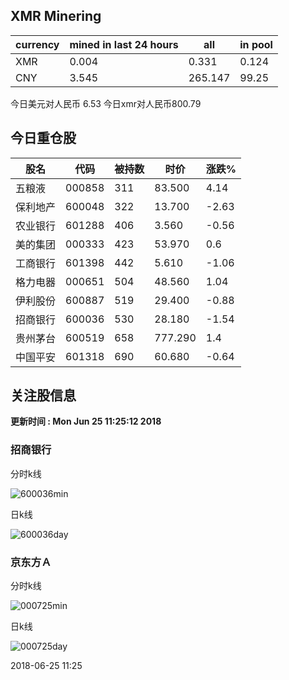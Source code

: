 ## XMR Minering

|currency|mined in last 24 hours|all|in pool|
|---|---|---|---|
|XMR|0.004|0.331|0.124|
|CNY|3.545|265.147|99.25|

今日美元对人民币 6.53	今日xmr对人民币800.79


## 今日重仓股 

|股名|代码|被持数|时价|涨跌%|
|---|---|---|---|---|
|五粮液|000858|311|83.500|4.14|
|保利地产|600048|322|13.700|-2.63|
|农业银行|601288|406|3.560|-0.56|
|美的集团|000333|423|53.970|0.6|
|工商银行|601398|442|5.610|-1.06|
|格力电器|000651|504|48.560|1.04|
|伊利股份|600887|519|29.400|-0.88|
|招商银行|600036|530|28.180|-1.54|
|贵州茅台|600519|658|777.290|1.4|
|中国平安|601318|690|60.680|-0.64|

## 关注股信息
**更新时间 : Mon Jun 25 11:25:12 2018**
### 招商银行 
分时k线

![600036min](http://image.sinajs.cn/newchart/min/n/sh600036.gif)

日k线

![600036day](http://image.sinajs.cn/newchart/daily/n/sh600036.gif)

### 京东方Ａ 
分时k线

![000725min](http://image.sinajs.cn/newchart/min/n/sz000725.gif)

日k线

![000725day](http://image.sinajs.cn/newchart/daily/n/sz000725.gif)

2018-06-25 11:25
